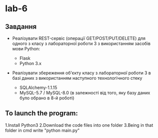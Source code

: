 # lab-6

## Завдання

* Реалізувати REST-сервіс (операції GET/POST/PUT/DELETE) для одного з класу з лабораторної роботи 3 з використанням засобів мови Python:
  * Flask
  * Python 3.x

* Реалізувати збереження об'єкту класу з лабораторної роботи 3 в базі даних
  з використанням наступного технологічного стеку 
  * SQLAlchemy-1.1.15
  * MySQL-5.7 / MySQL-8.0 (в залежності від того, яку базу даних було обрано в 8-й роботі)

## To launch the program:

 1.Install Python3
 2.Download the code files into one folder
 3.Being in that folder in cmd write "python main.py"
